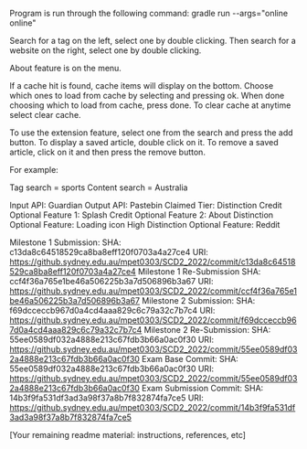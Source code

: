 Program is run through the following command: gradle run --args="online online"

Search for a tag on the left, select one by double clicking.
Then search for a website on the right, select one by double clicking.

About feature is on the menu.

If a cache hit is found, cache items will display on the bottom.
Choose which ones to load from cache by selecting and pressing ok.
When done choosing which to load from cache, press done.
To clear cache at anytime select clear cache.

To use the extension feature, select one from the search and press the add button.
To display a saved article, double click on it.
To remove a saved article, click on it and then press the remove button.

For example:

Tag search = sports
Content search = Australia

Input API: Guardian
Output API: Pastebin
Claimed Tier: Distinction
Credit Optional Feature 1: Splash
Credit Optional Feature 2: About
Distinction Optional Feature: Loading icon
High Distinction Optional Feature: Reddit

Milestone 1 Submission:
SHA: c13da8c64518529ca8ba8eff120f0703a4a27ce4
URI: https://github.sydney.edu.au/mpet0303/SCD2_2022/commit/c13da8c64518529ca8ba8eff120f0703a4a27ce4
Milestone 1 Re-Submission
SHA: ccf4f36a765e1be46a506225b3a7d506896b3a67
URI: https://github.sydney.edu.au/mpet0303/SCD2_2022/commit/ccf4f36a765e1be46a506225b3a7d506896b3a67
Milestone 2 Submission:
SHA: f69dcceccb967d0a4cd4aaa829c6c79a32c7b7c4
URI: https://github.sydney.edu.au/mpet0303/SCD2_2022/commit/f69dcceccb967d0a4cd4aaa829c6c79a32c7b7c4
Milestone 2 Re-Submission:
SHA: 55ee0589df032a4888e213c67fdb3b66a0ac0f30
URI: https://github.sydney.edu.au/mpet0303/SCD2_2022/commit/55ee0589df032a4888e213c67fdb3b66a0ac0f30
Exam Base Commit:
SHA: 55ee0589df032a4888e213c67fdb3b66a0ac0f30
URI: https://github.sydney.edu.au/mpet0303/SCD2_2022/commit/55ee0589df032a4888e213c67fdb3b66a0ac0f30
Exam Submission Commit:
SHA: 14b3f9fa531df3ad3a98f37a8b7f832874fa7ce5
URI: https://github.sydney.edu.au/mpet0303/SCD2_2022/commit/14b3f9fa531df3ad3a98f37a8b7f832874fa7ce5

[Your remaining readme material: instructions, references, etc]

